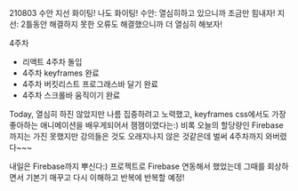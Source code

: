 210803
수안 지선 화이팅! 나도 화이팅!
수안: 열심히하고 있으니까 조금만 힘내자!
지선: 2틀동안 해결하지 못한 오류도 해결했으니까 더 열심히 해보자!

4주차

- 리액트 4주차 돌입
- 4주차 keyframes 완료
- 4주차 버킷리스트 프로그래스바 달기 완료
- 4주차 스크롤바 움직이기 완료

Today, 열심히 하진 않았지만 나름 집중하려고 노력했고, keyframes css에서도 가장 좋아하는 애니메이션을 배우게되어서 잼잼이였다는:) 비록 오늘의 할당량인 Firebase까지는 가진 못했지만 강의들은 것도 오래지나지 않은 것같은데 벌써 4주차까지 와버렸다~~~

내일은 Firebase까지 뿌신다:) 프로젝트로 Firebase 연동해서 했었는데 그때를 회상하면서 기본기 매꾸고 다시 이해하고 반복에 반복할 예정!
